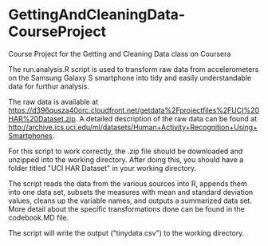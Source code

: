 GettingAndCleaningData-CourseProject
====================================

Course Project for the Getting and Cleaning Data class on Coursera

The run.analysis.R script is used to transform raw data from accelerometers on the Samsung Galaxy S smartphone into tidy and easily understandable data for furthur analysis.

The raw data is available at https://d396qusza40orc.cloudfront.net/getdata%2Fprojectfiles%2FUCI%20HAR%20Dataset.zip. A detailed description of the raw data can be found at http://archive.ics.uci.edu/ml/datasets/Human+Activity+Recognition+Using+Smartphones.

For this script to work correctly, the .zip file should be downloaded and unzipped into the working directory. After doing this, you should have a folder titled "UCI HAR Dataset" in your working directory.

The script reads the data from the various sources into R, appends them into one data set, subsets the measures with mean and standard deviation values, cleans up the variable names, and outputs a summarized data set. More detail about the specific transformations done can be found in the codebook.MD file.

The script will write the output ("tinydata.csv") to the working directory. 
